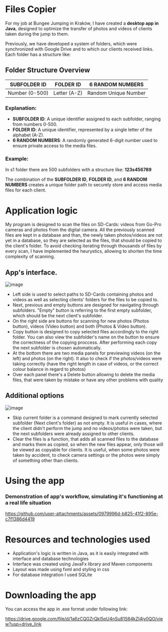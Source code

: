 
# Files Copier
For my job at Bungee Jumping in Kraków, I have created a **desktop app in Java**, designed to optimize the transfer of photos and videos of clients taken during the jump to them. 

Previously, we have developed a system of folders, which were synchronized with Google Drive and to which our clients received links. 
Each folder has a structure like:

## Folder Structure Overview

| **SUBFOLDER ID**   | **FOLDER ID**    | **6 RANDOM NUMBERS**  |
|--------------------|------------------|-----------------------|
| Number (0-500)     | Letter (A-Z)     | Random Unique Number  |



### Explanation:

- **SUBFOLDER ID**: A unique identifier assigned to each subfolder, ranging from numbers 0-500.
- **FOLDER ID**: A unique identifier, represented by a single letter of the alphabet (A-Z).
- **6 RANDOM NUMBERS**: A randomly generated 6-digit number used to ensure private access to the media files.
  
### Example: 
In s1 folder there are 500 subfolders with a structure like:
**123s456789**

The combination of the **SUBFOLDER ID**, **FOLDER ID**, and **6 RANDOM NUMBERS** creates a unique folder path to securely store and access media files for each client.

# Application logic



My program is designed to scan the files on SD-Cards: videos from Go-Pro cameras and photos from the digital camera.
All the previously scanned files are kept in a database and than, the newly taken photos/videos are not yet in a database, so they are selected as the files, that should be copied to the client's folder. 
To avoid checking iterating through thousands of files by every scan, I have implemented the heurystics, allowing to shorten the time complexity of scanning.



## App's interface. 
![image](https://github.com/user-attachments/assets/e0a582a6-20aa-4ac4-8ef3-3eb5945b503d)
- Left side is used to select paths to SD-Cards containing photos and videos as well as selecting clients' folders for the files to be copied to.
- Next, previous and empty buttons are designed for navigating through subfolders. "Empty" button is referring to the first empty subfolder, which should be the next client's subfolder.
- On the right side are buttons for scanning for new photos (Photos button), videos (Video button) and both (Photos & Video button). 
- Copy button is designed to copy selected files accordingly to the right folder. You can also view the subfolder's name on the button to ensure the correctness of the copying proccess. After performing each copy the next subfolder is chosen automatically.
- At the bottom there are two media panels for previewing videos (on the left) and photos (on the right). It also to check if the photos/videos were taking correctly
  (have the right length in case of videos, or the correct colour balance in regard to photos)
- Over each panel there's a Delete button allowing to delete the media files, that were taken by mistake or have any other problems with quality

## Additional options 
![image](https://github.com/user-attachments/assets/5557c7fc-3746-40eb-bb23-708c16c1424f)

- Skip current folder is a command designed to mark currently selected subfolder (Next client's folder) as not empty. It is useful in cases, where the client didn't perform the jump and no videos/photos
were taken, but the next subfolders were already assigned to other clients.
- Clear the files is a function, that adds all scanned files to the database and marks them as copied, so when the new files appear, only those will be viewed as copyable for clients. It is useful, when
 some photos were taken by accident, to check camera settings or the photos were simply of something other than clients.

# Using the app 

### Demonstration of app's workflow, simulating it's functioning at a real life situation

https://github.com/user-attachments/assets/0979996d-b825-41f2-895e-c7f1386d4419

# Resources and technologies used 

- Application's logic is written in Java, as it is easily integrated with interface and database technologies
- Interface was created using JavaFx library and Maven components
- Layout was made using fxml and styling in css
- For database integration I used SQLite

# Downloading the app
You can access the app in .exe format under following link:

https://drive.google.com/file/d/1a6zCQGZrQkl5pU4nSu81S64kZl4jy0QO/view?usp=drive_link
  

